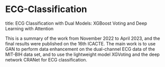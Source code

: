 # ECG-Classification
title: ECG Classification with Dual Models: XGBoost Voting and Deep Learning with Attention

This is a summary of the work from November 2022 to April 2023, and the final results were published on the 16th ICACTE.
The main work is to use GAN to perform data enhancement on the dual-channel ECG data of the MIT-BIH data set, and to use the lightweight model XGVoting and the deep network CRANet for ECG classification.
